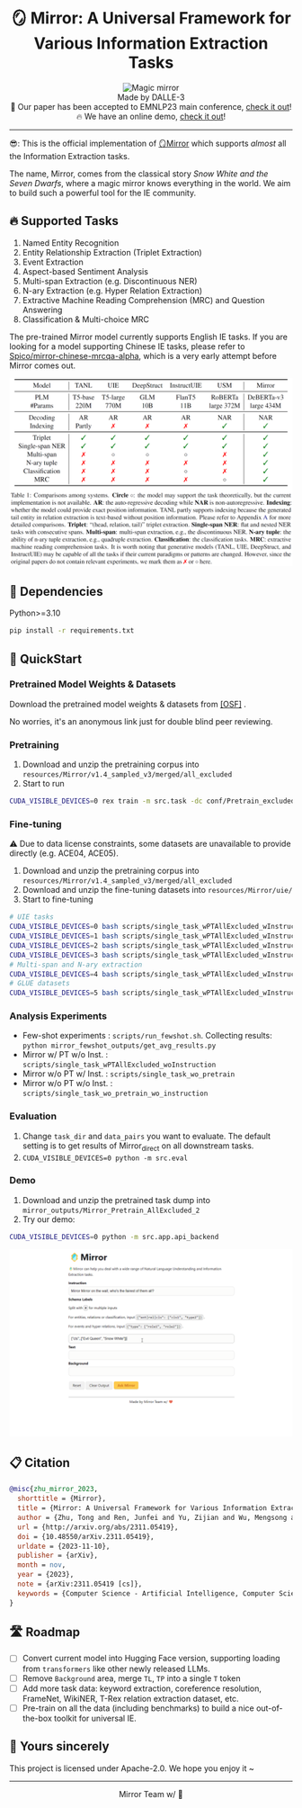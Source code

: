 <!-- ---
title: Mirror
emoji: 🪞
colorFrom: blue
colorTo: yellow
sdk: docker
app_port: 7860
pinned: true
license: apache-2.0
---
 -->

<div align="center">
  <h1>🪞 Mirror: A Universal Framework for Various Information Extraction Tasks</h1>
  <img src="figs/mirror-frontpage.png" width="300" alt="Magic mirror"><br>
  Made by DALLE-3<br>
  <!-- <img src="figs/mirror-framework.png" alt="Mirror Framework"> -->
  📃 Our paper has been accepted to EMNLP23 main conference, <a href="http://arxiv.org/abs/2311.05419" target="_blank">check it out</a>!<br>
  🔥 We have an online demo, <a href="https://huggingface.co/spaces/Spico/Mirror" target="_blank">check it out</a>!<br>
</div>

<hr>

😎: This is the official implementation of [🪞Mirror](https://arxiv.org/abs/2311.05419) which supports *almost* all the Information Extraction tasks.

The name, Mirror, comes from the classical story *Snow White and the Seven Dwarfs*, where a magic mirror knows everything in the world.
We aim to build such a powerful tool for the IE community.

## 🔥 Supported Tasks

1. Named Entity Recognition
2. Entity Relationship Extraction (Triplet Extraction)
3. Event Extraction
4. Aspect-based Sentiment Analysis
5. Multi-span Extraction (e.g. Discontinuous NER)
6. N-ary Extraction (e.g. Hyper Relation Extraction)
7. Extractive Machine Reading Comprehension (MRC) and Question Answering
8. Classification & Multi-choice MRC

The pre-trained Mirror model currently supports English IE tasks.
If you are looking for a model supporting Chinese IE tasks, please refer to [Spico/mirror-chinese-mrcqa-alpha](https://huggingface.co/Spico/mirror-chinese-mrcqa-alpha), which is a very early attempt before Mirror comes out.

![System Comparison](figs/sys-comparison.png)

## 🌴 Dependencies

Python>=3.10

```bash
pip install -r requirements.txt
```

## 🚀 QuickStart

### Pretrained Model Weights & Datasets

Download the pretrained model weights & datasets from [[OSF]](https://osf.io/kwsm4/?view_only=5b66734d88cf456b93f17b6bac8a44fb) .

No worries, it's an anonymous link just for double blind peer reviewing.

### Pretraining

1. Download and unzip the pretraining corpus into `resources/Mirror/v1.4_sampled_v3/merged/all_excluded`
2. Start to run

```bash
CUDA_VISIBLE_DEVICES=0 rex train -m src.task -dc conf/Pretrain_excluded.yaml
```

### Fine-tuning

⚠️ Due to data license constraints, some datasets are unavailable to provide directly (e.g. ACE04, ACE05).

1. Download and unzip the pretraining corpus into `resources/Mirror/v1.4_sampled_v3/merged/all_excluded`
2. Download and unzip the fine-tuning datasets into `resources/Mirror/uie/`
3. Start to fine-tuning

```bash
# UIE tasks
CUDA_VISIBLE_DEVICES=0 bash scripts/single_task_wPTAllExcluded_wInstruction/run1.sh
CUDA_VISIBLE_DEVICES=1 bash scripts/single_task_wPTAllExcluded_wInstruction/run2.sh
CUDA_VISIBLE_DEVICES=2 bash scripts/single_task_wPTAllExcluded_wInstruction/run3.sh
CUDA_VISIBLE_DEVICES=3 bash scripts/single_task_wPTAllExcluded_wInstruction/run4.sh
# Multi-span and N-ary extraction
CUDA_VISIBLE_DEVICES=4 bash scripts/single_task_wPTAllExcluded_wInstruction/run_new_tasks.sh
# GLUE datasets
CUDA_VISIBLE_DEVICES=5 bash scripts/single_task_wPTAllExcluded_wInstruction/glue.sh
```

### Analysis Experiments

- Few-shot experiments : `scripts/run_fewshot.sh`. Collecting results: `python mirror_fewshot_outputs/get_avg_results.py`
- Mirror w/ PT w/o Inst. : `scripts/single_task_wPTAllExcluded_woInstruction`
- Mirror w/o PT w/ Inst. : `scripts/single_task_wo_pretrain`
- Mirror w/o PT w/o Inst. : `scripts/single_task_wo_pretrain_wo_instruction`

### Evaluation

1. Change `task_dir` and `data_pairs` you want to evaluate. The default setting is to get results of Mirror<sub>direct</sub> on all downstream tasks.
2. `CUDA_VISIBLE_DEVICES=0 python -m src.eval`

### Demo

1. Download and unzip the pretrained task dump into `mirror_outputs/Mirror_Pretrain_AllExcluded_2`
2. Try our demo:

```bash
CUDA_VISIBLE_DEVICES=0 python -m src.app.api_backend
```

![Demo](figs/mirror-demo.gif)

## 📋 Citation

```bibtex
@misc{zhu_mirror_2023,
  shorttitle = {Mirror},
  title = {Mirror: A Universal Framework for Various Information Extraction Tasks},
  author = {Zhu, Tong and Ren, Junfei and Yu, Zijian and Wu, Mengsong and Zhang, Guoliang and Qu, Xiaoye and Chen, Wenliang and Wang, Zhefeng and Huai, Baoxing and Zhang, Min},
  url = {http://arxiv.org/abs/2311.05419},
  doi = {10.48550/arXiv.2311.05419},
  urldate = {2023-11-10},
  publisher = {arXiv},
  month = nov,
  year = {2023},
  note = {arXiv:2311.05419 [cs]},
  keywords = {Computer Science - Artificial Intelligence, Computer Science - Computation and Language},
}
```

## 🛣️ Roadmap

- [ ] Convert current model into Hugging Face version, supporting loading from `transformers` like other newly released LLMs.
- [ ] Remove `Background` area, merge `TL`, `TP` into a single `T` token
- [ ] Add more task data: keyword extraction, coreference resolution, FrameNet, WikiNER, T-Rex relation extraction dataset, etc.
- [ ] Pre-train on all the data (including benchmarks) to build a nice out-of-the-box toolkit for universal IE.

## 💌 Yours sincerely

This project is licensed under Apache-2.0.
We hope you enjoy it ~

<hr>
<div align="center">
  <p>Mirror Team w/ 💖</p>
</div>
